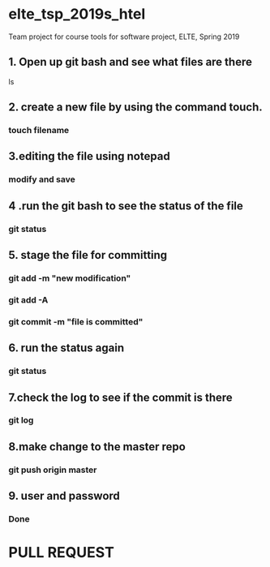 # elte_tsp_2019s_htel
Team project for course tools for software project, ELTE, Spring 2019
## 1. Open up git bash and see what files are there
 ls 
## 2. create a new file by using the command touch.
### touch filename
## 3.editing the file using notepad
### modify and save
## 4 .run the git bash to see the status of the file
### git status
## 5. stage the file for committing
### git add -m "new modification"
### git add -A
### git commit -m "file is committed"
## 6. run the status again
### git status
## 7.check the log to see if the commit is there
### git log
## 8.make change to the master repo
### git push origin master
## 9. user and password
### Done
# PULL REQUEST

